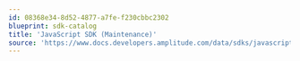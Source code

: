```yaml
---
id: 08368e34-8d52-4877-a7fe-f230cbbc2302
blueprint: sdk-catalog
title: 'JavaScript SDK (Maintenance)'
source: 'https://www.docs.developers.amplitude.com/data/sdks/javascript/'
---
```

